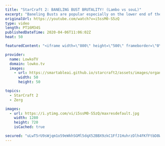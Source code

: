 ```yaml
---
title: "StarCraft 2: BANELING BUST BRUTALITY! (Lambo vs souL)"
excerpt: "Baneling Busts are popular especially on the lower end of the ladder as one of the first build orders and strategies that Zerg players in StarCraft 2 learn. However that does not mean it's a strategy that is not viable at the professional level of SC2. In this Zerg versus Terran between Lambo and souL"
originalUrl: https://youtube.com/watch?v=i5ssM0-S5zQ
type: video
length: PT16M34S
publishedDateTime: 2020-04-06T11:06:02Z
heat: 50

featuredContent: "<iframe width=\"800\" height=\"500\" frameborder=\"0\" src=\"https://www.youtube.com/embed/i5ssM0-S5zQ\" allow=\"accelerometer; autoplay; encrypted-media; gyroscope; picture-in-picture\" allowfullscreen></iframe>"

provider:
  name: LowkoTV
  domain: lowko.tv
  images:
    - url: https://smartableai.github.io/starcraft2/assets/images/organizations/lowko.tv-50x50.jpg
      width: 50
      height: 50

topics:
  - StarCraft 2
  - Zerg

images:
  - url: https://i.ytimg.com/vi/i5ssM0-S5zQ/maxresdefault.jpg
    width: 1280
    height: 720
    isCached: true

secured: "uLwT5rU9sWjqm1o59eWkhSGMl5dqX52BBX9zkC1FfJ1HuhrzDlh4FKfFtbD8W7EuVCxbrSTeB6I042yrR0a+3X0mpFDVDXMvJ2bbeU+1+p7FQCQZBltuAMDVmM66NsRWvyIzQH8CcoCaNm7T9TINPDRmX3gfkyUSoTBN9HvdUdntxMo4MdQPxNLcw8O5en8FgIcbgWKlfWyIyuCsQYeo32fXlbay7JvIZuf8EIBOY3ZiGUDwypjhbjkNV5QSDPqxO17Fmnev0YIPAg35BvmRlpPbZv553VSM3AG4vEPU49hQUoqUL3YmpHIoPTOXYK1gb2sEWDArM7sSAAM/St0PcVfmedCDLAGUoFWyIhBdCXcwtPV1veT1k3SNzkNpchYHLupnWwUBw1yMi5L6e7Efr2uM+blKSmPZsZHiQBabe2g=;qQ7DAxlXxDZBbGzmCCGLGA=="
---
```


